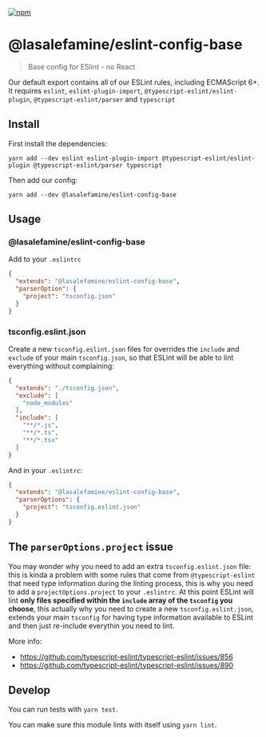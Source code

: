 [![npm](https://img.shields.io/npm/v/@lasalefamine/eslint-config-base.svg?style=flat)](https://www.npmjs.com/package/@lasalefamine/eslint-config-base)

# @lasalefamine/eslint-config-base

> Base config for ESlint - no React

Our default export contains all of our ESLint rules, including ECMAScript 6+. It requires `eslint`, `eslint-plugin-import`, `@typescript-eslint/eslint-plugin`, `@typescript-eslint/parser` and `typescript`

## Install

First install the dependencies:

```
yarn add --dev eslint eslint-plugin-import @typescript-eslint/eslint-plugin @typescript-eslint/parser typescript
```

Then add our config:

```
yarn add --dev @lasalefamine/eslint-config-base
```

## Usage

### @lasalefamine/eslint-config-base

Add to your `.eslintrc`
```json
{
  "extends": "@lasalefamine/eslint-config-base",
  "parserOption": {
    "project": "tsconfig.json"
  }
}
```

### tsconfig.eslint.json

Create a new `tsconfig.eslint.json` files for overrides the `include` and `exclude` of your main `tsconfig.json`, so that ESLint will be able to lint everything without complaining:
```json
{
  "extends": "./tsconfig.json",
  "exclude": [
    "node_modules"
  ],
  "include": [
    "**/*.js",
    "**/*.ts",
    "**/*.tsx"
  ]
}
```

And in your `.eslintrc`:

```json
{
  "extends": "@lasalefamine/eslint-config-base",
  "parserOptions": {
    "project": "tsconfig.eslint.json"
  }
}
```

## The `parserOptions.project` issue

You may wonder why you need to add an extra `tsconfig.eslint.json` file: this is kinda a problem with some rules that come from `@typescript-eslint` that need type information during the linting process, this is why you need to add a `projectOptions.project` to your `.eslintrc`. At this point ESLint will lint **only files specified within the `include` array of the `tsconfig` you choose**, this actually why you need to create a new `tsconfig.eslint.json`, extends your main `tsconfig` for having type information available to ESLint and then just re-include everythin you need to lint.

More info:
- https://github.com/typescript-eslint/typescript-eslint/issues/856
- https://github.com/typescript-eslint/typescript-eslint/issues/890


## Develop

You can run tests with `yarn test`.

You can make sure this module lints with itself using `yarn lint`.
